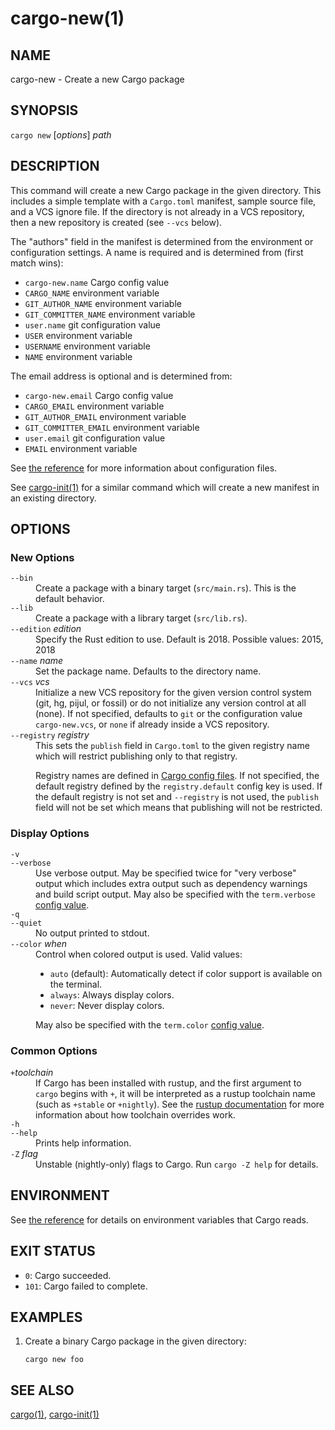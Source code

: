 # cargo-new(1)

## NAME

cargo-new - Create a new Cargo package

## SYNOPSIS

`cargo new` [_options_] _path_

## DESCRIPTION

This command will create a new Cargo package in the given directory. This
includes a simple template with a `Cargo.toml` manifest, sample source file,
and a VCS ignore file. If the directory is not already in a VCS repository,
then a new repository is created (see `--vcs` below).

The "authors" field in the manifest is determined from the environment or
configuration settings. A name is required and is determined from (first match
wins):

- `cargo-new.name` Cargo config value
- `CARGO_NAME` environment variable
- `GIT_AUTHOR_NAME` environment variable
- `GIT_COMMITTER_NAME` environment variable
- `user.name` git configuration value
- `USER` environment variable
- `USERNAME` environment variable
- `NAME` environment variable

The email address is optional and is determined from:

- `cargo-new.email` Cargo config value
- `CARGO_EMAIL` environment variable
- `GIT_AUTHOR_EMAIL` environment variable
- `GIT_COMMITTER_EMAIL` environment variable
- `user.email` git configuration value
- `EMAIL` environment variable

See [the reference](../reference/config.html) for more information about
configuration files.


See [cargo-init(1)](cargo-init.md) for a similar command which will create a new manifest
in an existing directory.

## OPTIONS

### New Options

<dl>

<dt class="option-term" id="option-cargo-new---bin"><a class="option-anchor" href="#option-cargo-new---bin"></a><code>--bin</code></dt>
<dd class="option-desc">Create a package with a binary target (<code>src/main.rs</code>).
This is the default behavior.</dd>


<dt class="option-term" id="option-cargo-new---lib"><a class="option-anchor" href="#option-cargo-new---lib"></a><code>--lib</code></dt>
<dd class="option-desc">Create a package with a library target (<code>src/lib.rs</code>).</dd>


<dt class="option-term" id="option-cargo-new---edition"><a class="option-anchor" href="#option-cargo-new---edition"></a><code>--edition</code> <em>edition</em></dt>
<dd class="option-desc">Specify the Rust edition to use. Default is 2018.
Possible values: 2015, 2018</dd>


<dt class="option-term" id="option-cargo-new---name"><a class="option-anchor" href="#option-cargo-new---name"></a><code>--name</code> <em>name</em></dt>
<dd class="option-desc">Set the package name. Defaults to the directory name.</dd>


<dt class="option-term" id="option-cargo-new---vcs"><a class="option-anchor" href="#option-cargo-new---vcs"></a><code>--vcs</code> <em>vcs</em></dt>
<dd class="option-desc">Initialize a new VCS repository for the given version control system (git,
hg, pijul, or fossil) or do not initialize any version control at all
(none). If not specified, defaults to <code>git</code> or the configuration value
<code>cargo-new.vcs</code>, or <code>none</code> if already inside a VCS repository.</dd>


<dt class="option-term" id="option-cargo-new---registry"><a class="option-anchor" href="#option-cargo-new---registry"></a><code>--registry</code> <em>registry</em></dt>
<dd class="option-desc">This sets the <code>publish</code> field in <code>Cargo.toml</code> to the given registry name
which will restrict publishing only to that registry.</p>
<p>Registry names are defined in <a href="https://doc.rust-lang.org/cargo/reference/config.html">Cargo config files</a>.
If not specified, the default registry defined by the <code>registry.default</code>
config key is used. If the default registry is not set and <code>--registry</code> is not
used, the <code>publish</code> field will not be set which means that publishing will not
be restricted.</dd>


</dl>


### Display Options

<dl>
<dt class="option-term" id="option-cargo-new--v"><a class="option-anchor" href="#option-cargo-new--v"></a><code>-v</code></dt>
<dt class="option-term" id="option-cargo-new---verbose"><a class="option-anchor" href="#option-cargo-new---verbose"></a><code>--verbose</code></dt>
<dd class="option-desc">Use verbose output. May be specified twice for &quot;very verbose&quot; output which
includes extra output such as dependency warnings and build script output.
May also be specified with the <code>term.verbose</code>
<a href="https://doc.rust-lang.org/cargo/reference/config.html">config value</a>.</dd>


<dt class="option-term" id="option-cargo-new--q"><a class="option-anchor" href="#option-cargo-new--q"></a><code>-q</code></dt>
<dt class="option-term" id="option-cargo-new---quiet"><a class="option-anchor" href="#option-cargo-new---quiet"></a><code>--quiet</code></dt>
<dd class="option-desc">No output printed to stdout.</dd>


<dt class="option-term" id="option-cargo-new---color"><a class="option-anchor" href="#option-cargo-new---color"></a><code>--color</code> <em>when</em></dt>
<dd class="option-desc">Control when colored output is used. Valid values:</p>
<ul>
<li><code>auto</code> (default): Automatically detect if color support is available on the
terminal.</li>
<li><code>always</code>: Always display colors.</li>
<li><code>never</code>: Never display colors.</li>
</ul>
<p>May also be specified with the <code>term.color</code>
<a href="https://doc.rust-lang.org/cargo/reference/config.html">config value</a>.</dd>


</dl>

### Common Options

<dl>

<dt class="option-term" id="option-cargo-new-+toolchain"><a class="option-anchor" href="#option-cargo-new-+toolchain"></a><code>+</code><em>toolchain</em></dt>
<dd class="option-desc">If Cargo has been installed with rustup, and the first argument to <code>cargo</code>
begins with <code>+</code>, it will be interpreted as a rustup toolchain name (such
as <code>+stable</code> or <code>+nightly</code>).
See the <a href="https://github.com/rust-lang/rustup/">rustup documentation</a>
for more information about how toolchain overrides work.</dd>


<dt class="option-term" id="option-cargo-new--h"><a class="option-anchor" href="#option-cargo-new--h"></a><code>-h</code></dt>
<dt class="option-term" id="option-cargo-new---help"><a class="option-anchor" href="#option-cargo-new---help"></a><code>--help</code></dt>
<dd class="option-desc">Prints help information.</dd>


<dt class="option-term" id="option-cargo-new--Z"><a class="option-anchor" href="#option-cargo-new--Z"></a><code>-Z</code> <em>flag</em></dt>
<dd class="option-desc">Unstable (nightly-only) flags to Cargo. Run <code>cargo -Z help</code> for details.</dd>


</dl>


## ENVIRONMENT

See [the reference](../reference/environment-variables.html) for
details on environment variables that Cargo reads.


## EXIT STATUS

* `0`: Cargo succeeded.
* `101`: Cargo failed to complete.


## EXAMPLES

1. Create a binary Cargo package in the given directory:

       cargo new foo

## SEE ALSO
[cargo(1)](cargo.md), [cargo-init(1)](cargo-init.md)
